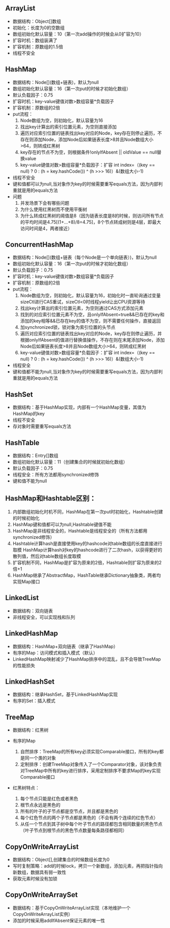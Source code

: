 ## ArrayList

- 数据结构：Object[]数组
- 初始化：长度为0的空数组
- 数组初始化默认容量：10（第一次add操作的时候会从0扩容为10）
- 扩容时机：数组装满了
- 扩容机制：原数组的1.5倍
- 线程不安全

## HashMap

- 数据结构：Node\[](数组+链表)，默认为null
- 数组初始化默认容量：16（第一次put的时候才初始化数组）
- 默认负载因子：0.75
- 扩容时机：key-value键值对数>数组容量*负载因子
- 扩容机制：原数组的2倍
- put流程：
    1. Node数组为空，则初始化，默认容量为16
    2. 找出key计算出的索引位置元素，为空则直接添加
    3. 遍历对应索引位置的链表找出key对应的Node，key存在则停止遍历，不存在则添加Node，添加Node后如果链表长度>8并且Node数组大小>64，则转成红黑树
    4. key存在的节点不为空，则根据条件!onlyIfAbsent || oldValue == null替换value
    5. key-value键值对数>数组容量*负载因子：扩容 int index=（(key == null) ? 0 : (h = key.hashCode()) ^ (h >>> 16)）&(数组大小-1)
- 线程不安全
- 键和值都可以为null,当对象作为key的时候需要重写equals方法，因为内部判重就是用的equals方法
- 问题
    1. 并发场景下会有哪些问题
    2. 为什么使用红黑树而不使用平衡树
    3. 为什么转成红黑树的阈值是8（因为链表长度是8的时候，则访问所有节点的平均时间是4.75[(1+...+8)/8=4.75]，8个节点转成树则是4层，即最大访问时间是4，两者接近）

## ConcurrentHashMap

- 数据结构：Node\[](数组+链表（每个Node是一个单向链表）)，默认为null
- 数组初始化默认容量：16（第一次put的时候才初始化数组）
- 默认负载因子：0.75
- 扩容时机：key-value键值对数>数组容量*负载因子
- 扩容机制：原数组的2倍
- put流程：
    1. Node数组为空，则初始化，默认容量为16，初始化时一直轮询通过变量sizeCtl进行CAS重试，sizeCtl<0时线程yield让出CPU资源等待
    2. 找出key计算出的索引位置元素，为空则通过CAS方式添加元素
    3. 找到的对应索引位置元素不为空，且onlyIfAbsent=true&&已存在的key和添加的key相等&&已存在key的值不为空，则不需要任何操作，直接返回
    4. 加synchronized锁，锁对象为索引位置的头节点
    5. 遍历对应索引位置的链表找出key对应的Node，key存在则停止遍历，并根据onlyIfAbsent的值进行替换值操作，不存在则在末尾添加Node，添加Node后如果链表长度>8并且Node数组大小>64，则转成红黑树
    6. key-value键值对数>数组容量*负载因子：扩容 int index=（(key == null) ? 0 : (h = key.hashCode()) ^ (h >>> 16)）&(数组大小-1)
- 线程安全
- 键和值都不能为null,当对象作为key的时候需要重写equals方法，因为内部判重就是用的equals方法

## HashSet

- 数据结构：基于HashMap实现，内部有一个HashMap变量，其值为HashMap的key
- 线程不安全
- 存对象时需要重写equals方法

## HashTable

- 数据结构：Entry[]数组
- 数组初始化默认容量：11（创建集合的时候就初始化数组）
- 默认负载因子：0.75
- 线程安全：所有方法都用synchronized修饰
- 键和值不能为null

## HashMap和Hashtable区别：

1. 内部数组初始化时机不同，HashMap在第一次put时初始化，Hashtable创建的时候初始化
2. HashMap键和值都可以为null,Hashtable键值不能
3. HashMap是非线程安全的，Hashtable是线程安全的（所有方法都用synchronized修饰）
4. Hashtable计算hash是直接使用key的hashcode对table数组的长度直接进行取模 HashMap计算hash对key的hashcode进行了二次hash，以获得更好的散列值，然后对table数组长度取模
5. 扩容机制不同，HashMap是扩容为原来的2倍，Hashtable则扩容为原来的2倍+1
6. HashMap继承了AbstractMap，HashTable继承Dictionary抽象类，两者均实现Map接口

## LinkedList

- 数据结构：双向链表
- 非线程安全，可以实现栈和队列

## LinkedHashMap

- 数据结构：HashMap+双向链表（继承了HashMap）
- 有序的Map：访问模式和插入模式（默认）
- LinkedHashMap映射减少了HashMap排序中的混乱，且不会导致TreeMap的性能损失

## LinkedHashSet

- 数据结构：继承HashSet，基于LinkedHashMap实现
- 有序的Set：插入模式

## TreeMap

- 数据结构：红黑树
- 有序的Map
    1. 自然排序：TreeMap的所有key必须实现Comparable接口，所有的key都是同一个类的对象
    2. 定制排序：创建TreeMap对象传入了一个Comparator对象，该对象负责对TreeMap中所有的key进行排序，采用定制排序不要求Map的key实现Comparable接口

- 红黑树特点：
    1. 每个节点只能是红色或者黑色
    2. 根节点永远是黑色的
    3. 所有的叶子的子节点都是空节点，并且都是黑色的
    4. 每个红色节点的两个子节点都是黑色的（不会有两个连续的红色节点）
    5. 从任一个节点到其子树中每个叶子节点的路径都包含相同数量的黑色节点（叶子节点到根节点的黑色节点数量每条路径都相同）

## CopyOnWriteArrayList

- 数据结构：Object[],创建集合的时候数组长度为0
- 写时复制策略：add的时候lock，拷贝一个新数组，添加元素，再把指针指向新数组，数据具有弱一致性
- 获取元素时候没有加锁

## CopyOnWriteArraySet

- 数据结构：基于CopyOnWriteArrayList实现（本地维护一个CopyOnWriteArrayList实例）
- 添加的时候采用addIfAbsent保证元素的唯一性


